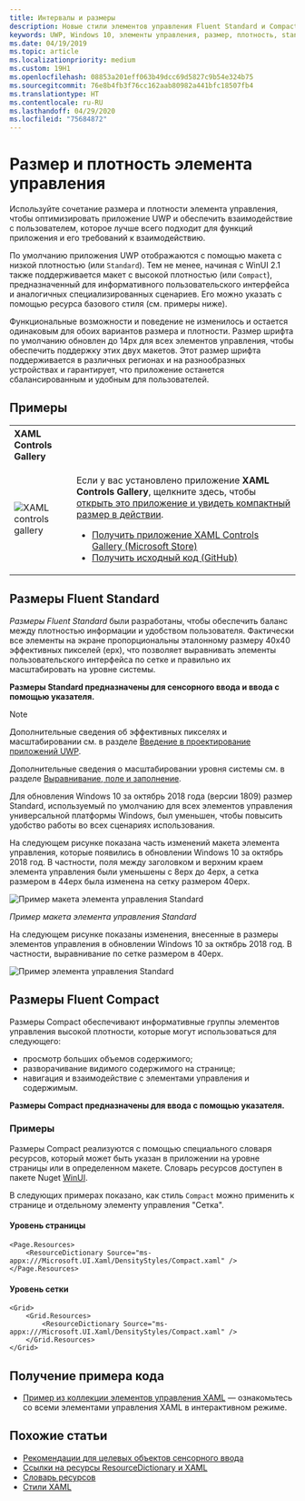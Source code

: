```yaml
---
title: Интервалы и размеры
description: Новые стили элементов управления Fluent Standard и Compact обеспечивают удобное взаимодействие с пользователем независимо от устройства и метода ввода.
keywords: UWP, Windows 10, элементы управления, размер, плотность, standard, compact
ms.date: 04/19/2019
ms.topic: article
ms.localizationpriority: medium
ms.custom: 19H1
ms.openlocfilehash: 08853a201eff063b49dcc69d5827c9b54e324b75
ms.sourcegitcommit: 76e8b4fb3f76cc162aab80982a441bfc18507fb4
ms.translationtype: HT
ms.contentlocale: ru-RU
ms.lasthandoff: 04/29/2020
ms.locfileid: "75684872"
---
```

# <a name="control-size-and-density"></a>Размер и плотность элемента управления

Используйте сочетание размера и плотности элемента управления, чтобы оптимизировать приложение UWP и обеспечить взаимодействие с пользователем, которое лучше всего подходит для функций приложения и его требований к взаимодействию.

По умолчанию приложения UWP отображаются с помощью макета с низкой плотностью (или `Standard`). Тем не менее, начиная с WinUI 2.1 также поддерживается макет с высокой плотностью (или `Compact`), предназначенный для информативного пользовательского интерфейса и аналогичных специализированных сценариев. Его можно указать с помощью ресурса базового стиля (см. примеры ниже).

Функциональные возможности и поведение не изменилось и остается одинаковым для обоих вариантов размера и плотности. Размер шрифта по умолчанию обновлен до 14px для всех элементов управления, чтобы обеспечить поддержку этих двух макетов. Этот размер шрифта поддерживается в различных регионах и на разнообразных устройствах и гарантирует, что приложение останется сбалансированным и удобным для пользователей.

## <a name="examples"></a>Примеры

<table>
<th align="left">XAML Controls Gallery<th>
<tr>
<td><img src="images/xaml-controls-gallery-sm.png" alt="XAML controls gallery"></img></td>
<td>
    <p>Если у вас установлено приложение <strong style="font-weight: semi-bold">XAML Controls Gallery</strong>, щелкните здесь, чтобы <a href="xamlcontrolsgallery:/item/Compact Sizing">открыть это приложение и увидеть компактный размер в действии</a>.</p>
    <ul>
    <li><a href="https://www.microsoft.com/store/productId/9MSVH128X2ZT">Получить приложение XAML Controls Gallery (Microsoft Store)</a></li>
    <li><a href="https://github.com/Microsoft/Xaml-Controls-Gallery">Получить исходный код (GitHub)</a></li>
    </ul>
</td>
</tr>
</table>

## <a name="fluent-standard-sizing"></a>Размеры Fluent Standard

*Размеры Fluent Standard* были разработаны, чтобы обеспечить баланс между плотностью информации и удобством пользователя. Фактически все элементы на экране пропорциональны эталонному размеру 40x40 эффективных пикселей (epx), что позволяет выравнивать элементы пользовательского интерфейса по сетке и правильно их масштабировать на уровне системы.

**Размеры Standard предназначены для сенсорного ввода и ввода с помощью указателя.**

> [!NOTE]
>Дополнительные сведения об эффективных пикселях и масштабировании см. в разделе [Введение в проектирование приложений UWP](../basics/design-and-ui-intro.md#effective-pixels-and-scaling).
>
> Дополнительные сведения о масштабировании уровня системы см. в разделе [Выравнивание, поле и заполнение](../layout/alignment-margin-padding.md).

Для обновления Windows 10 за октябрь 2018 года (версии 1809) размер Standard, используемый по умолчанию для всех элементов управления универсальной платформы Windows, был уменьшен, чтобы повысить удобство работы во всех сценариях использования.

На следующем рисунке показана часть изменений макета элемента управления, которые появились в обновлении Windows 10 за октябрь 2018 год. В частности, поля между заголовком и верхним краем элемента управления были уменьшены с 8epx до 4epx, а сетка размером в 44epx была изменена на сетку размером 40epx.

![Пример макета элемента управления Standard](images/standarddensity.png)

*Пример макета элемента управления Standard*

На следующем рисунке показаны изменения, внесенные в размеры элементов управления в обновлении Windows 10 за октябрь 2018 год. В частности, выравнивание по сетке размером в 40epx.

![Пример элемента управления Standard](images/standarddensitycommanding.png)

## <a name="fluent-compact-sizing"></a>Размеры Fluent Compact

Размеры Compact обеспечивают информативные группы элементов управления высокой плотности, которые могут использоваться для следующего:

- просмотр больших объемов содержимого;
- разворачивание видимого содержимого на странице;
- навигация и взаимодействие с элементами управления и содержимым.

**Размеры Compact предназначены для ввода с помощью указателя.**

### <a name="examples"></a>Примеры

Размеры Compact реализуются с помощью специального словаря ресурсов, который может быть указан в приложении на уровне страницы или в определенном макете. Словарь ресурсов доступен в пакете Nuget [WinUI](https://docs.microsoft.com/uwp/toolkits/winui/).

В следующих примерах показано, как стиль `Compact` можно применить к странице и отдельному элементу управления "Сетка".

#### <a name="page-level"></a>Уровень страницы

```xaml
<Page.Resources>
    <ResourceDictionary Source="ms-appx:///Microsoft.UI.Xaml/DensityStyles/Compact.xaml" />
</Page.Resources>
```

#### <a name="grid-level"></a>Уровень сетки

```xaml
<Grid>
    <Grid.Resources>
        <ResourceDictionary Source="ms-appx:///Microsoft.UI.Xaml/DensityStyles/Compact.xaml" />
    </Grid.Resources>
</Grid>
```

## <a name="get-the-sample-code"></a>Получение примера кода

- [Пример из коллекции элементов управления XAML](https://github.com/Microsoft/Xaml-Controls-Gallery) — ознакомьтесь со всеми элементами управления XAML в интерактивном режиме.

## <a name="related-articles"></a>Похожие статьи

- [Рекомендации для целевых объектов сенсорного ввода](../input/guidelines-for-targeting.md)
- [Ссылки на ресурсы ResourceDictionary и XAML](https://docs.microsoft.com/windows/uwp/design/controls-and-patterns/resourcedictionary-and-xaml-resource-references)
- [Словарь ресурсов](https://docs.microsoft.com/uwp/api/windows.ui.xaml.resourcedictionary)
- [Стили XAML](https://docs.microsoft.com/windows/uwp/design/controls-and-patterns/xaml-styles) 
